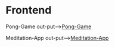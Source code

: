 # Frontend

Pong-Game out-put-->[Pong-Game](https://mukeshsankalamaddi.github.io/Frontend/Pong-Game)

Meditation-App out-put-->[Meditation-App](https://mukeshsankalamaddi.github.io/Frontend/meditation-app-master)
